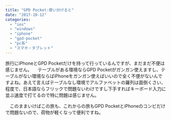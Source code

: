 ```yaml
---
title: "GPD Pocket:使い分けると"
date: "2017-10-12"
categories: 
  - "ios"
  - "windows"
  - "iphone"
  - "gpd-pocket"
  - "pc系"
  - "スマホ・タブレット"
---
```


旅行にiPhoneとGPD Pocketだけを持って行っているんですが、まだまだ不便は感じません。 　テーブルがある環境ならGPD Pocketがガンガン使えますし、テーブルがない環境ならばiPhoneをガンガン使えばいいので全く不便がないんですよね。あえて言えばテーブルなし環境でアルファベットの羅列は面倒くさい、程度で、日本語ならフリックで問題ないわけですし下手すればキーボード入力に並ぶ速度で打てるので特に問題は感じません。

　このままいけばこの旅も、これからの旅もGPD PocketとiPhoneのコンビだけで問題ないので、荷物が軽くなって便利ですね。
